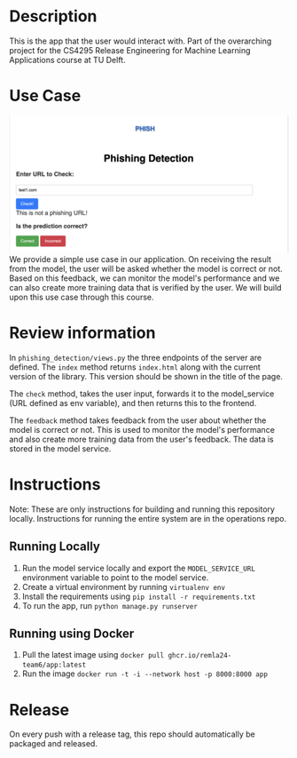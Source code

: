 # Description
This is the app that the user would interact with. Part of the overarching project for the CS4295 Release Engineering for Machine Learning Applications course at TU Delft.

# Use Case
![Use Case](/phishing_detection/static/use_case.png)
We provide a simple use case in our application. On receiving the result from the model, the user will be asked whether the model is correct or not. Based on this feedback, we can monitor the model's performance and we can also create more training data that is verified by the user. We will build upon this use case through this course. 

# Review information
In `phishing_detection/views.py` the three endpoints of the server are defined. The `index` method returns `index.html` along with the current version of the library. This version should be shown in the title of the page.

The `check` method, takes the user input, forwards it to the model_service (URL defined as env variable), and then returns this to the frontend.

The `feedback` method takes feedback from the user about whether the model is correct or not. This is used to monitor the model's performance and also create more training data from the user's feedback. The data is stored in the model service.

# Instructions
Note: These are only instructions for building and running this repository locally. Instructions for running the entire system are in the operations repo.

## Running Locally
1. Run the model service locally and export the `MODEL_SERVICE_URL` environment variable to point to the model service.
2. Create a virtual environment by running `virtualenv env`
3. Install the requirements using `pip install -r requirements.txt`
4. To run the app, run `python manage.py runserver`

## Running using Docker
1. Pull the latest image using `docker pull ghcr.io/remla24-team6/app:latest`
2. Run the image `docker run -t -i --network host -p 8000:8000 app`


# Release
On every push with a release tag, this repo should automatically be packaged and released.
